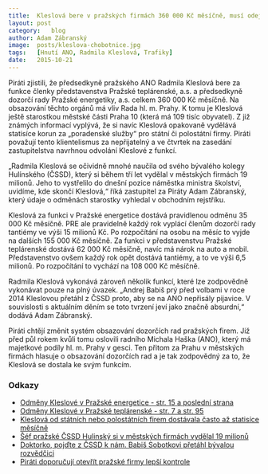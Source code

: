 ```yaml
---
title:	Kleslová bere v pražských firmách 360 000 Kč měsíčně, musí odejít
layout:	post
category:	blog
author:	Adam Zábranský
image:	posts/kleslova-chobotnice.jpg
tags:	[Hnutí ANO, Radmila Kleslová, Trafiky]
date:	2015-10-21
---
```


Piráti zjistili, že předsedkyně pražského ANO Radmila Kleslová bere za funkce členky představenstva Pražské teplárenské, a.s. a předsedkyně dozorčí rady Pražské energetiky, a.s. celkem 360 000 Kč měsíčně. Na obsazování těchto orgánů má vliv Rada hl. m. Prahy. K tomu je Kleslová ještě starostkou městské části Praha 10 (která má 109 tisíc obyvatel). Z již známých informací vyplývá, že si navíc Kleslová opakovaně vydělává statisíce korun za „poradenské služby“ pro státní či polostátní firmy. Piráti považují tento klientelismus za nepřijatelný a ve čtvrtek na zasedání zastupitelstva navrhnou odvolání Kleslové z funkcí.

„Radmila Kleslová se očividně mnohé naučila od svého bývalého kolegy Hulínského (ČSSD), který si během tří let vydělal v městských firmách 19 milionů. Jeho to vystřelilo do dnešní pozice náměstka ministra školství, uvidíme, kde skončí Kleslová,“ říká zastupitel za Piráty Adam Zábranský, který údaje o odměnách starostky vyhledal v obchodním rejstříku.

Kleslová za funkci v Pražské energetice dostává pravidlenou odměnu 35 000 Kč měsíčně. PRE ale pravidelně každý rok vyplácí členům dozorčí rady tantiémy ve výši 15 milionů Kč. Po rozpočítání na osobu na měsíc to vyjde na dalších 155 000 Kč měsíčně. Za funkci v představenstvu Pražské teplárenské dostává 62 000 Kč měsíčně, navíc má nárok na auto a mobil. Představenstvo ovšem každý rok opět dostává tantiémy, a to ve výši 6,5 milionů. Po rozpočítání to vychází na 108 000 Kč měsíčně.

Radmila Kleslová vykonává zároveň několik funkcí, které lze zodpovědně vykonávat pouze na plný úvazek. „Andrej Babiš prý před volbami v roce 2014 Kleslovou přetáhl z ČSSD proto, aby se na ANO nepřisály pijavice. V souvislosti s aktuálním děním se toto tvrzení jeví jako značně absurdní,“ dodává Adam Zábranský.

Piráti chtějí změnit systém obsazování dozorčích rad pražských firem. Již před půl rokem kvůli tomu oslovili radního Michala Haška (ANO), který má majetkové podíly hl. m. Prahy v gesci. Ten přitom za Prahu v městských firmách hlasuje o obsazování dozorčích rad a je tak zodpovědný za to, že Kleslová se dostala ke svým funkcím.

### Odkazy

* [Odměny Kleslové v Pražské energetice - str. 15 a poslední strana](https://or.justice.cz/ias/ui/vypis-sl-detail?dokument=17286350&subjektId=703084&spis=75074) 
* [Odměny Kleslové v Pražské teplárenské - str. 7 a str. 95](https://or.justice.cz/ias/ui/vypis-sl-detail?dokument=40255445&subjektId=416553&spis=74243)
* [Kleslová od státních nebo polostátních firem dostávala často až statisíce měsíčně](http://www.rozhlas.cz/zpravy/politika/_zprava/kleslova-od-statnich-nebo-polostatnich-firem-dostavala-casto-az-statisice-mesicne--1545412)
* [Šéf pražské ČSSD Hulinský si v městských firmách vydělal 19 milionů](http://zpravy.idnes.cz/sef-prazske-cssd-hulinsky-si-v-mestskych-firmach-vydelal-19-milionu-1du-/domaci.aspx?c=A101012_114524_domaci_bar)
* [Doktorko, pojďte z ČSSD k nám. Babiš Sobotkovi přetáhl bývalou rozvědčici](http://domaci.ihned.cz/c1-61760810-doktorko-pojdte-z-cssd-k-nam-babis-sobotkovi-pretahl-byvalou-rozvedcici)
* [Piráti doporučují otevřít pražské firmy lepší kontrole](https://praha.pirati.cz/podnety-k-otevreni-firem.html)

